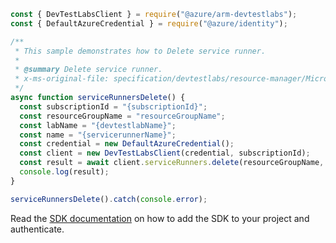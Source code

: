 ```javascript
const { DevTestLabsClient } = require("@azure/arm-devtestlabs");
const { DefaultAzureCredential } = require("@azure/identity");

/**
 * This sample demonstrates how to Delete service runner.
 *
 * @summary Delete service runner.
 * x-ms-original-file: specification/devtestlabs/resource-manager/Microsoft.DevTestLab/stable/2018-09-15/examples/ServiceRunners_Delete.json
 */
async function serviceRunnersDelete() {
  const subscriptionId = "{subscriptionId}";
  const resourceGroupName = "resourceGroupName";
  const labName = "{devtestlabName}";
  const name = "{servicerunnerName}";
  const credential = new DefaultAzureCredential();
  const client = new DevTestLabsClient(credential, subscriptionId);
  const result = await client.serviceRunners.delete(resourceGroupName, labName, name);
  console.log(result);
}

serviceRunnersDelete().catch(console.error);
```

Read the [SDK documentation](https://github.com/Azure/azure-sdk-for-js/blob/%40azure%2Farm-devtestlabs_4.0.1/sdk/devtestlabs/arm-devtestlabs/README.md) on how to add the SDK to your project and authenticate.
